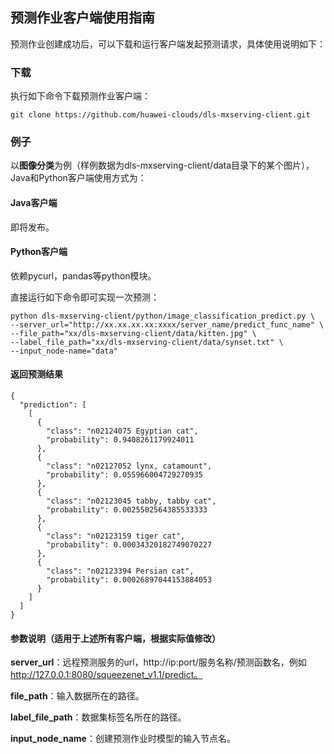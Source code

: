 ## 预测作业客户端使用指南

预测作业创建成功后，可以下载和运行客户端发起预测请求，具体使用说明如下：

### 下载

执行如下命令下载预测作业客户端：

```
git clone https://github.com/huawei-clouds/dls-mxserving-client.git
```

### 例子

以**图像分类**为例（样例数据为dls-mxserving-client/data目录下的某个图片），Java和Python客户端使用方式为：

#### Java客户端

即将发布。

#### Python客户端

依赖pycurl，pandas等python模块。

直接运行如下命令即可实现一次预测：

```
python dls-mxserving-client/python/image_classification_predict.py \
--server_url="http://xx.xx.xx.xx:xxxx/server_name/predict_func_name" \
--file_path="xx/dls-mxserving-client/data/kitten.jpg" \
--label_file_path="xx/dls-mxserving-client/data/synset.txt" \
--input_node-name="data"
```

#### 返回预测结果

```
{
  "prediction": [
    [
      {
        "class": "n02124075 Egyptian cat",
        "probability": 0.9408261179924011
      },
      {
        "class": "n02127052 lynx, catamount",
        "probability": 0.055966004729270935
      },
      {
        "class": "n02123045 tabby, tabby cat",
        "probability": 0.0025502564385533333
      },
      {
        "class": "n02123159 tiger cat",
        "probability": 0.00034320182749070227
      },
      {
        "class": "n02123394 Persian cat",
        "probability": 0.00026897044153884053
      }
    ]
  ]
}
```

#### 参数说明（适用于上述所有客户端，根据实际值修改）

**server_url**：远程预测服务的url，http://ip:port/服务名称/预测函数名，例如 http://127.0.0.1:8080/squeezenet_v1.1/predict。

**file_path**：输入数据所在的路径。

**label_file_path**：数据集标签名所在的路径。

**input_node_name**：创建预测作业时模型的输入节点名。